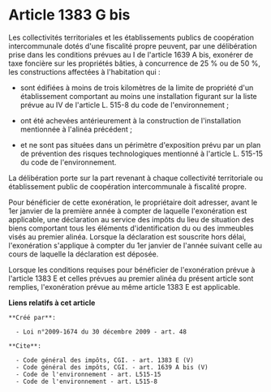 # Article 1383 G bis

Les collectivités territoriales et les établissements publics de coopération intercommunale dotés d'une fiscalité propre
peuvent, par une délibération prise dans les conditions prévues au I de l'article 1639 A bis, exonérer de taxe foncière sur
les propriétés bâties, à concurrence de 25 % ou de 50 %, les constructions affectées à l'habitation qui :

- sont édifiées à moins de trois kilomètres de la limite de propriété d'un établissement comportant au moins une installation
figurant sur la liste prévue au IV de l'article L. 515-8 du code de l'environnement ;

- ont été achevées antérieurement à la construction de l'installation mentionnée à l'alinéa précédent ;

- et ne sont pas situées dans un périmètre d'exposition prévu par un plan de prévention des risques technologiques mentionné
à l'article L. 515-15 du code de l'environnement. 

La délibération porte sur la part revenant à chaque collectivité territoriale ou établissement public de coopération
intercommunale à fiscalité propre. 

Pour bénéficier de cette exonération, le propriétaire doit adresser, avant le 1er janvier de la première année à compter de
laquelle l'exonération est applicable, une déclaration au service des impôts du lieu de situation des biens comportant tous
les éléments d'identification du ou des immeubles visés au premier alinéa. Lorsque la déclaration est souscrite hors délai,
l'exonération s'applique à compter du 1er janvier de l'année suivant celle au cours de laquelle la déclaration est déposée. 

Lorsque les conditions requises pour bénéficier de l'exonération prévue à l'article 1383 E et celles prévues au premier
alinéa du présent article sont remplies, l'exonération prévue au même article 1383 E est applicable.

**Liens relatifs à cet article**

	**Créé par**:

	  - Loi n°2009-1674 du 30 décembre 2009 - art. 48

	**Cite**:

	  - Code général des impôts, CGI. - art. 1383 E (V)
	  - Code général des impôts, CGI. - art. 1639 A bis (V)
	  - Code de l'environnement - art. L515-15
	  - Code de l'environnement - art. L515-8
